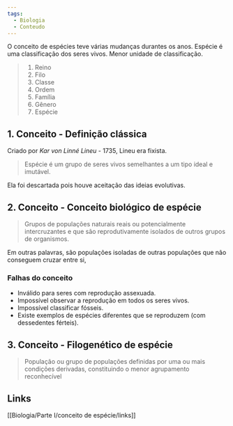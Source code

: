 ```yaml
---
tags:
  - Biologia
  - Conteudo
---
```

O conceito de espécies teve várias mudanças durantes os anos.
Espécie é uma classificação dos seres vivos.
Menor unidade de classificação.
> 1. Reino
> 2. Filo
> 3. Classe
> 4. Ordem
> 5. Família
> 6. Gênero
> 7. Espécie
## 1. Conceito - Definição clássica
Criado por *Kar von Linné Lineu* - 1735, Lineu era fixista.
> Espécie é um grupo de seres vivos semelhantes a um tipo ideal e imutável.

Ela foi descartada pois houve aceitação das ideias evolutivas.
## 2. Conceito - Conceito biológico de espécie
> Grupos de populações naturais reais ou potencialmente intercruzantes e que são reprodutivamente isolados de outros grupos de organismos.

Em outras palavras, são populações isoladas de outras populações que não conseguem cruzar entre si,

### Falhas do conceito
 - Inválido para seres com reprodução assexuada.
 - Impossível observar a reprodução em todos os seres vivos.
 - Impossível classificar fósseis.
 - Existe exemplos de espécies diferentes que se reproduzem (com dessedentes férteis).

## 3. Conceito - Filogenético de espécie
>População ou grupo de populações definidas por uma ou mais condições derivadas, constituindo o menor agrupamento reconhecível

## Links
[[Biologia/Parte I/conceito de espécie/links]]